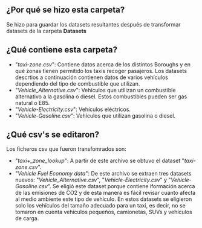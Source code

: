 ## ¿Por qué se hizo esta carpeta?
Se hizo para guardar los datasets resultantes después de transformar datasets de la carpeta **Datasets**

## ¿Qué contiene esta carpeta?
- "*taxi-zone.csv*": Contiene datos acerca de los distintos Boroughs y en qué zonas tienen permitido los taxis recoger pasajeros.
Los datasets descrtios a continuación contienen datos de varios vehículos dependiendo del tipo de combustible que utilizan.
- "*Vehicle_Alternative.csv*": Vehículos que utilizan un combustible alternativo a la gasolina o diesel. Estos combustibles pueden ser gas natural o E85.
- "*Vehicle-Electricity.csv*": Vehículos eléctricos.
- "*Vehicle-Gasoline.csv*": Vehículos que utilizan gasolina o diesel.
## ¿Qué csv's se editaron?
Los ficheros csv que fueron transfomrados son:
- "*taxi+_zone_lookup*": A partir de este archivo se obtuvo el dataset "*taxi-zone.csv*".
- "*Vehicle Fuel Economy data*": De este archivo se extraen tres datasets nuevos: "*Vehicle_Alternative.csv*", "*Vehicle-Electricity.csv*" y "*Vehicle-Gasoline.csv*". Se eligió este dataset porque contiene iformación acerca de las emisiones de CO2 y de esta manera es fácil revisar cuanto afecta al medio ambiente este tipo de vehículo. En estos datasets se eligieron solo los vehículos del tamaño adecuado para un taxi, es decir, no se tomaron en cuenta vehículos pequeños, camionetas, SUVs y vehículos de carga.